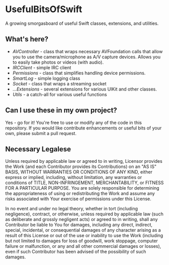 # UsefulBitsOfSwift
A growing smorgasboard of useful Swift classes, extensions, and utilities.


## What's here?

* *AVController* - class that wraps necessary AVFoundation calls that allow you to use the camera/microphone as A/V capture devices. Allows you to easily take photos or videos (with audio).
* *IRCClient* - simple IRC client
* *Permissions* - class that simplifies handling device permissions.
* *SmartLog* - simple logging class
* *Socket* - class that wraps a streaming socket
* *...Extensions* - several extensions for various UIKit and other classes.
* *Utils* - a catch-all for various useful functions


## Can I use these in my own project?

Yes - go for it! You're free to use or modify any of the code in this repository. If you would like contribute enhancements or useful bits of your own, please submit a pull request.


## Necessary Legalese
Unless required by applicable law or agreed to in writing, Licensor provides the Work (and each Contributor provides its Contributions) on an "AS IS" BASIS, WITHOUT WARRANTIES OR CONDITIONS OF ANY KIND, either express or implied, including, without limitation, any warranties or conditions of TITLE, NON-INFRINGEMENT, MERCHANTABILITY, or FITNESS FOR A PARTICULAR PURPOSE. You are solely responsible for determining the appropriateness of using or redistributing the Work and assume any risks associated with Your exercise of permissions under this License.

In no event and under no legal theory, whether in tort (including negligence), contract, or otherwise, unless required by applicable law (such as deliberate and grossly negligent acts) or agreed to in writing, shall any Contributor be liable to You for damages, including any direct, indirect, special, incidental, or consequential damages of any character arising as a result of this License or out of the use or inability to use the Work (including but not limited to damages for loss of goodwill, work stoppage, computer failure or malfunction, or any and all other commercial damages or losses), even if such Contributor has been advised of the possibility of such damages.
